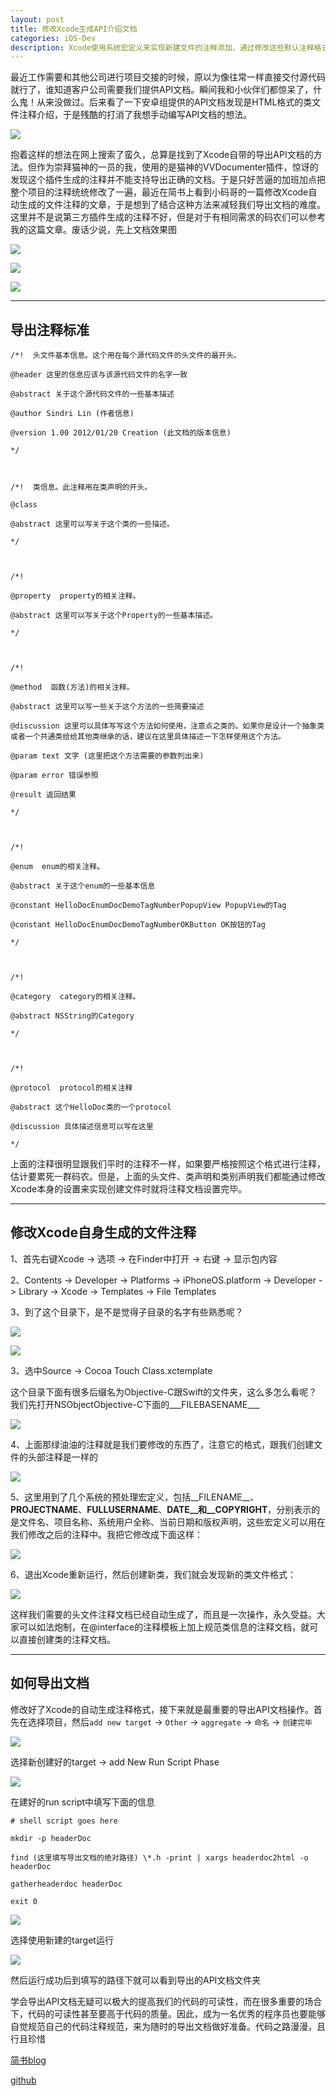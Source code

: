 ```yaml
---
layout: post
title: 修改Xcode生成API介绍文档
categories: iOS-Dev
description: Xcode使用系统宏定义来实现新建文件的注释添加，通过修改这些默认注释格式达到新建类文件自动添加注释命令，增加API文档导出的效率。
---
```


最近工作需要和其他公司进行项目交接的时候，原以为像往常一样直接交付源代码就行了，谁知道客户公司需要我们提供API文档。瞬间我和小伙伴们都惊呆了，什么鬼！从来没做过。后来看了一下安卓组提供的API文档发现是HTML格式的类文件注释介绍，于是残酷的打消了我想手动编写API文档的想法。

<span><img src="\images\修改Xcode生成注释来完成API文档\pic01.png"></span>

抱着这样的想法在网上搜索了蛮久，总算是找到了Xcode自带的导出API文档的方法。但作为崇拜猫神的一员的我，使用的是猫神的VVDocumenter插件，惊讶的发现这个插件生成的注释并不能支持导出正确的文档。于是只好苦逼的加班加点把整个项目的注释统统修改了一遍，最近在简书上看到小码哥的一篇修改Xcode自动生成的文件注释的文章，于是想到了结合这种方法来减轻我们导出文档的难度。这里并不是说第三方插件生成的注释不好，但是对于有相同需求的码农们可以参考我的这篇文章。废话少说，先上文档效果图

<span><img src="\images\修改Xcode生成注释来完成API文档\pic02.png"></span>

<span><img src="\images\修改Xcode生成注释来完成API文档\pic03.png"></span>

<span><img src="\images\修改Xcode生成注释来完成API文档\pic04.png"></span>

------

## 导出注释标准

	/*!  头文件基本信息。这个用在每个源代码文件的头文件的最开头。

	@header 这里的信息应该与该源代码文件的名字一致

	@abstract 关于这个源代码文件的一些基本描述

	@author Sindri Lin (作者信息)

	@version 1.00 2012/01/20 Creation (此文档的版本信息)

	*/



	/*!  类信息。此注释用在类声明的开头。

	@class

	@abstract 这里可以写关于这个类的一些描述。
	
	*/
	
	
	
	/*!
	
	@property  property的相关注释。
	
	@abstract 这里可以写关于这个Property的一些基本描述。
	
	*/
	
	
	
	/*!
	
	@method  函数(方法)的相关注释。
	
	@abstract 这里可以写一些关于这个方法的一些简要描述
	
	@discussion 这里可以具体写写这个方法如何使用，注意点之类的。如果你是设计一个抽象类或者一个共通类给给其他类继承的话，建议在这里具体描述一下怎样使用这个方法。
	
	@param text 文字 (这里把这个方法需要的参数列出来)
	
	@param error 错误参照
	
	@result 返回结果
	
	*/
	
	
	
	/*!
	
	@enum  enum的相关注释。
	
	@abstract 关于这个enum的一些基本信息
	
	@constant HelloDocEnumDocDemoTagNumberPopupView PopupView的Tag
	
	@constant HelloDocEnumDocDemoTagNumberOKButton OK按钮的Tag
	
	*/
	
	
	
	/*!
	
	@category  category的相关注释。
	
	@abstract NSString的Category
	
	*/
	
	
	
	/*!
	
	@protocol  protocol的相关注释
	
	@abstract 这个HelloDoc类的一个protocol
	
	@discussion 具体描述信息可以写在这里
	
	*/



上面的注释很明显跟我们平时的注释不一样，如果要严格按照这个格式进行注释，估计要累死一群码农。但是，上面的头文件、类声明和类别声明我们都能通过修改Xcode本身的设置来实现创建文件时就将注释文档设置完毕。

------

## 修改Xcode自身生成的文件注释

1、首先右键Xcode -> 选项 -> 在Finder中打开 -> 右键 -> 显示包内容

2、Contents -> Developer -> Platforms -> iPhoneOS.platform -> Developer -> Library -> Xcode -> Templates -> File Templates

3、到了这个目录下，是不是觉得子目录的名字有些熟悉呢？

<span><img src="\images\修改Xcode生成注释来完成API文档\pic05.png"></span>

<span><img src="\images\修改Xcode生成注释来完成API文档\pic06.png"></span>

3、选中Source -> Cocoa Touch Class.xctemplate

这个目录下面有很多后缀名为Objective-C跟Swift的文件夹，这么多怎么看呢？我们先打开NSObjectObjective-C下面的___FILEBASENAME___

<span><img src="\images\修改Xcode生成注释来完成API文档\pic07.png"></span>

4、上面那绿油油的注释就是我们要修改的东西了，注意它的格式，跟我们创建文件的头部注释是一样的

<span><img src="\images\修改Xcode生成注释来完成API文档\pic08.png"></span>

5、这里用到了几个系统的预处理宏定义，包括__FILENAME__、__PROJECTNAME__、__FULLUSERNAME__、__DATE__和__COPYRIGHT__，分别表示的是文件名、项目名称、系统用户全称、当前日期和版权声明，这些宏定义可以用在我们修改之后的注释中。我把它修改成下面这样：

<span><img src="\images\修改Xcode生成注释来完成API文档\pic09.png"></span>

6、退出Xcode重新运行，然后创建新类，我们就会发现新的类文件格式：

<span><img src="\images\修改Xcode生成注释来完成API文档\pic10.png"></span>

这样我们需要的头文件注释文档已经自动生成了，而且是一次操作，永久受益。大家可以如法炮制，在@interface的注释模板上加上规范类信息的注释文档，就可以直接创建类的注释文档。

------

## 如何导出文档

修改好了Xcode的自动生成注释格式，接下来就是最重要的导出API文档操作。首先在选择项目，然后`add new target` -> `Other` -> `aggregate` -> `命名` -> `创建完毕`

<span><img src="\images\修改Xcode生成注释来完成API文档\pic11.png"></span>

选择新创建好的target -> add New Run Script Phase

<span><img src="\images\修改Xcode生成注释来完成API文档\pic12.png"></span>

在建好的run script中填写下面的信息

	# shell script goes here

	mkdir -p headerDoc

	find (这里填写导出文档的绝对路径) \*.h -print | xargs headerdoc2html -o headerDoc
	
	gatherheaderdoc headerDoc
	
	exit 0

<span><img src="\images\修改Xcode生成注释来完成API文档\pic13.png"></span>

选择使用新建的target运行

<span><img src="\images\修改Xcode生成注释来完成API文档\pic14.png"></span>

然后运行成功后到填写的路径下就可以看到导出的API文档文件夹



学会导出API文档无疑可以极大的提高我们的代码的可读性，而在很多重要的场合下，代码的可读性甚至要高于代码的质量。因此，成为一名优秀的程序员也要能够自觉规范自己的代码注释规范，来为随时的导出文档做好准备。代码之路漫漫，且行且珍惜



[简书blog](http://www.jianshu.com/users/0cf7d455eb9e/latest_articles)

[github](https://github.com/JustKeepRunning)


